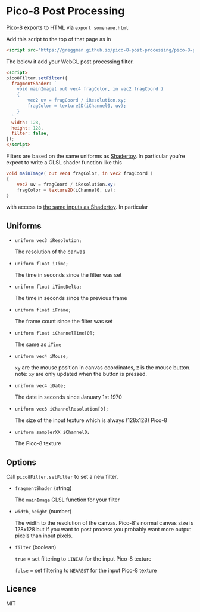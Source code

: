 # Pico-8 Post Processing

[Pico-8](https://www.lexaloffle.com/pico-8.php) exports to HTML via
`export somename.html`

Add this script to the top of that page as in

```html
<script src="https://greggman.github.io/pico-8-post-processing/pico-8-post-processing.js"></script>
```

The below it add your WebGL post processing filter.

```html
<script>
pico8Filter.setFilter({
  fragmentShader: `
    void mainImage( out vec4 fragColor, in vec2 fragCoord )
    {
        vec2 uv = fragCoord / iResolution.xy;
        fragColor = texture2D(iChannel0, uv);
    }
  `,
  width: 128,
  height: 128,
  filter: false,
});
</script>
```

Filters are based on the same uniforms as [Shadertoy](https://shadertoy.com). In particular you're
expect to write a GLSL shader function like this

```glsl
void mainImage( out vec4 fragColor, in vec2 fragCoord )
{
    vec2 uv = fragCoord / iResolution.xy;
    fragColor = texture2D(iChannel0, uv);
}
```

with access to [the same inputs as Shadertoy](https://www.shadertoy.com/howto). In particular

## Uniforms

* `uniform vec3 iResolution;`

  The resolution of the canvas

* `uniform float iTime;`

  The time in seconds since the filter was set

* `uniform float iTimeDelta;`

  The time in seconds since the previous frame

* `uniform float iFrame;`

  The frame count since the filter was set

* `uniform float iChannelTime[0];`

  The same as `iTime`

* `uniform vec4 iMouse;`

   `xy` are the mouse position in canvas coordinates, z is the mouse button.
   note: `xy` are only updated when the button is pressed.

* `uniform vec4 iDate;`

  The date in seconds since January 1st 1970

* `uniform vec3 iChannelResolution[0];`

  The size of the input texture which is always (128x128) Pico-8

* `uniform samplerXX iChannel0;`

  The Pico-8 texture

## Options

Call `pico8Filter.setFilter` to set a new filter.

* `fragmentShader` (string)

  The `mainImage` GLSL function for your filter

* `width`, `height` (number)

  The width to the resolution of the canvas. Pico-8's normal canvas
  size is 128x128 but if you want to post process you probably want
  more output pixels than input pixels.

* `filter` (boolean)

  `true` = set filtering to `LINEAR` for the input Pico-8 texture

  `false` = set filtering to `NEAREST` for the input Pico-8 texture

## Licence

MIT


